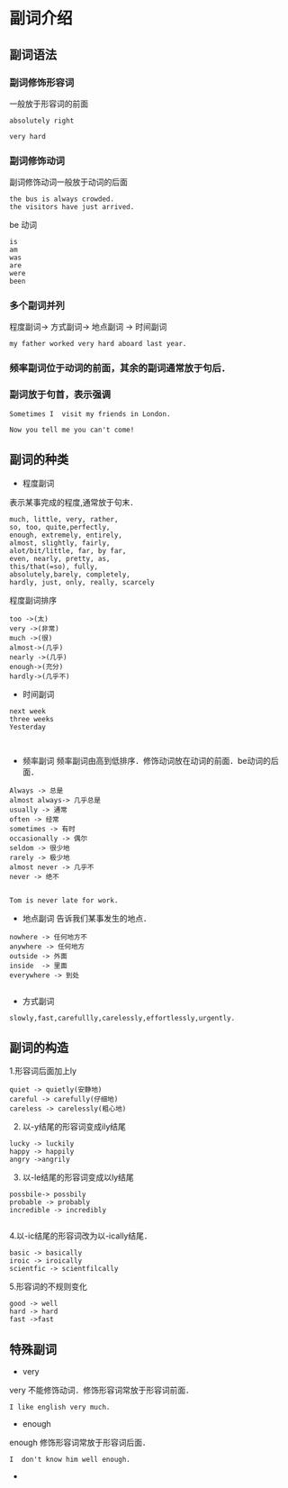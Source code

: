 # 副词介绍

## 副词语法

### 副词修饰形容词
一般放于形容词的前面
```
absolutely right

very hard
```

### 副词修饰动词
副词修饰动词一般放于动词的后面
```
the bus is always crowded.
the visitors have just arrived.

```
be 动词
```
is
am
was
are
were
been

```


### 多个副词并列

程度副词-> 方式副词-> 地点副词 -> 时间副词
```
my father worked very hard aboard last year.

```

### 频率副词位于动词的前面，其余的副词通常放于句后．


### 副词放于句首，表示强调

```
Sometimes I  visit my friends in London.

Now you tell me you can't come!

```

## 副词的种类
* 程度副词

表示某事完成的程度,通常放于句末．

```
much, little, very, rather,
so, too, quite,perfectly,
enough, extremely, entirely, 
almost, slightly, fairly, 
alot/bit/little, far, by far, 
even, nearly, pretty, as, 
this/that(=so), fully, 
absolutely,barely, completely,
hardly, just, only, really, scarcely

```

程度副词排序

```
too ->(太)
very ->(非常)
much ->(很)
almost->(几乎)
nearly ->(几乎)
enough->(充分)
hardly->(几乎不)

```


* 时间副词

```
next week
three weeks
Yesterday



```

* 频率副词
频率副词由高到低排序．修饰动词放在动词的前面．be动词的后面．

```
Always -> 总是
almost always-> 几乎总是
usually -> 通常
often -> 经常
sometimes -> 有时
occasionally -> 偶尔
seldom -> 很少地
rarely -> 极少地
almost never -> 几乎不
never -> 绝不
```
```

Tom is never late for work.

```
* 地点副词
告诉我们某事发生的地点．
```
nowhere -> 任何地方不
anywhere -> 任何地方
outside -> 外面
inside  -> 里面
everywhere -> 到处


```
* 方式副词

```
slowly,fast,carefullly,carelessly,effortlessly,urgently.

```

## 副词的构造
1.形容词后面加上ly

```
quiet -> quietly(安静地)
careful -> carefully(仔细地)
careless -> carelessly(粗心地)

```
2. 以-y结尾的形容词变成ily结尾
```
lucky -> luckily
happy -> happily
angry ->angrily

```
3. 以-le结尾的形容词变成以ly结尾
```
possbile-> possbily
probable -> probably
incredible -> incredibly


```
4.以-ic结尾的形容词改为以-ically结尾．
```
basic -> basically
iroic -> iroically
scientfic -> scientfilcally

```
5.形容词的不规则变化

```
good -> well
hard -> hard
fast ->fast
```
## 特殊副词
* very


very 不能修饰动词．修饰形容词常放于形容词前面．
```
I like english very much.

```


* enough


enough 修饰形容词常放于形容词后面．

```
I  don't know him well enough.

```



* 



